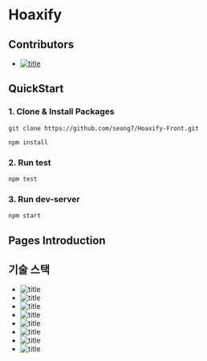 # Hoaxify

## Contributors

- [![title](https://img.shields.io/badge/DEVELOPER-김성진-blue)](https://github.com/seong7)

## QuickStart

### 1. Clone & Install Packages

```
git clone https://github.com/seong7/Hoaxify-Front.git

npm install
```

### 2. Run test

```
npm test
```

### 3. Run dev-server

```
npm start
```

## Pages Introduction

## 기술 스택

- ![title](https://img.shields.io/badge/-TypeScript-007ACC?&logo=TypeScript&logoColor=white)
- ![title](https://img.shields.io/badge/-React-61DAFB?&logo=react&logoColor=white)
- ![title](https://img.shields.io/badge/-Creat_React_App-09D3AC?&logo=react&logoColor=white)
- ![title](https://img.shields.io/badge/-Jest-C21325?&logo=jest&logoColor=white)
- ![title](https://img.shields.io/badge/-Bootstrap-563D7C?&logo=bootstrap&logoColor=white)
- ![title](https://img.shields.io/badge/-NPM-CB3837?&logo=NPM&logoColor=white)
- ![title](https://img.shields.io/badge/-ESLint-4B32C3?&logo=ESLint&logoColor=white)
- ![title](https://img.shields.io/badge/-Prettier-F7B93E?&logo=Prettier&logoColor=white)
